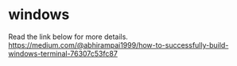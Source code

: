 # windows
Read the link below for more details.
https://medium.com/@abhirampai1999/how-to-successfully-build-windows-terminal-76307c53fc87
